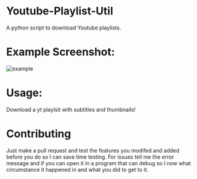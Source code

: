 # Youtube-Playlist-Util
A python script to download Youtube playlists.

# Example Screenshot:
![example](https://user-images.githubusercontent.com/92261372/229377993-63eabdf5-92bb-43f9-97ff-7c547b532167.png)

# Usage:
Download a yt playlsit with subtitles and thumbnails!

# Contributing
Just make a pull request and test the features you modifed and added before you do so I can save time testing.
For issues tell me the error message and if you can open it in a program that can debug so I now what circumstance it happened in and what you did to get to it.
